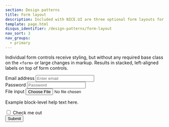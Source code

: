 ```yaml
---
section: Design patterns
title: Form layout
description: Included with NICE.UI are three optional form layouts for common use cases
template: page.html
disqus_identifier: /design-patterns/form-layout
nav_sort: 3
nav_groups:
  - primary
---
```


Individual form controls receive styling, but without any required base class on the <code>&lt;form&gt;</code> or large changes in markup. Results in stacked, left-aligned labels on top of form controls.

<div class="guide-example">
<form role="form">
<div class="form-group">
<label for="exampleInputEmail">Email address</label>
<input type="email" id="exampleInputEmail" placeholder="Enter email">
</div>
<div class="form-group">
<label for="exampleInputPassword">Password</label>
<input type="password" id="exampleInputPassword" placeholder="Password">
</div>
<div class="form-group">
<label for="exampleInputFile">File input</label>
<input type="file" id="exampleInputFile">
<p class="help-text">Example block-level help text here.</p>
</div>
<div class="form-group checkbox">
<label><input type="checkbox"> Check me out</label>
</div>
<div class="form-group">
<button type="submit" class="btn">Submit</button>
</div>
</form>
</div>
